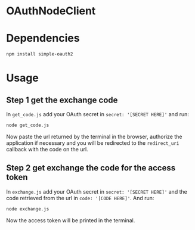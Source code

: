 # OAuthNodeClient

# Dependencies

```bash
npm install simple-oauth2
```

# Usage

## Step 1 get the exchange code

In `get_code.js` add your OAuth secret in `secret: '[SECRET HERE]'` and run:

```bash
node get_code.js
```

Now paste the url returned by the terminal in the browser, authorize the application if necessary and you will be redirected to the `redirect_uri` callback with the code on the url.

## Step 2 get exchange the code for the access token

In `exchange.js` add your OAuth secret in `secret: '[SECRET HERE]'` and the code retrieved from the url in `code: '[CODE HERE]'`. And run:

```bash
node exchange.js
```

Now the access token will be printed in the terminal.
